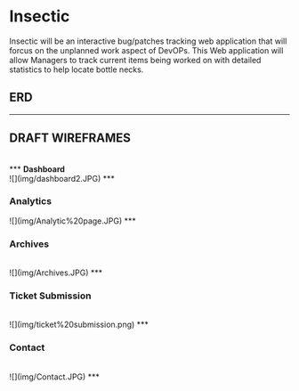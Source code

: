 # Insectic

Insectic will be an interactive bug/patches tracking web application that will forcus on the unplanned work aspect of DevOPs. This Web application will allow Managers to track current items being worked on with detailed statistics to help locate bottle necks. 
<h2>ERD</h2>

***
<h2>DRAFT WIREFRAMES</h2><br> 
***
<b>Dashboard</b><br>
![](img/dashboard2.JPG)
***
<h3><b>Analytics</b><br></h3>
![](img/Analytic%20page.JPG)
***
<h3><b>Archives</b></h3><br>
![](img/Archives.JPG)
***
<h3><b>Ticket Submission</b></h3><br>
![](img/ticket%20submission.png)
***
<h3><b>Contact</b></h3><br>
![](img/Contact.JPG)
***
